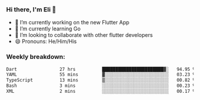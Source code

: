 ### Hi there, I'm Eli 👋
- 🔭 I’m currently working on the new Flutter App
- 🌱 I’m currently learning Go
- 🦄 I’m looking to collaborate with other flutter developers
- 😄 Pronouns: He/Him/His

### Weekly breakdown:
<!--START_SECTION:waka-->

```txt
Dart                27 hrs          ███████████████████████▓░   94.95 %
YAML                55 mins         ▓░░░░░░░░░░░░░░░░░░░░░░░░   03.23 %
TypeScript          13 mins         ▒░░░░░░░░░░░░░░░░░░░░░░░░   00.82 %
Bash                3 mins          ░░░░░░░░░░░░░░░░░░░░░░░░░   00.23 %
XML                 2 mins          ░░░░░░░░░░░░░░░░░░░░░░░░░   00.17 %
```

<!--END_SECTION:waka-->
